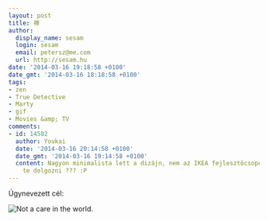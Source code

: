 ```yaml
---
layout: post
title: 禅
author:
  display_name: sesam
  login: sesam
  email: petersz@me.com
  url: http://sesam.hu
date: '2014-03-16 19:18:58 +0100'
date_gmt: '2014-03-16 18:18:58 +0100'
tags:
- zen
- True Detective
- Marty
- gif
- Movies &amp; TV
comments:
- id: 14582
  author: Youkai
  date: '2014-03-16 20:14:58 +0100'
  date_gmt: '2014-03-16 19:14:58 +0100'
  content: Nagyon minimalista lett a dizájn, nem az IKEA fejlesztőcsoportjában akarsz
    te dolgozni ??? :P
---
```


Úgynevezett cél:

![Not a care in the world.](http://sesam.hu/wp-content/uploads/2014/03/tumblr_n28ntw6QWt1rqhhm5o6_250.gif)
